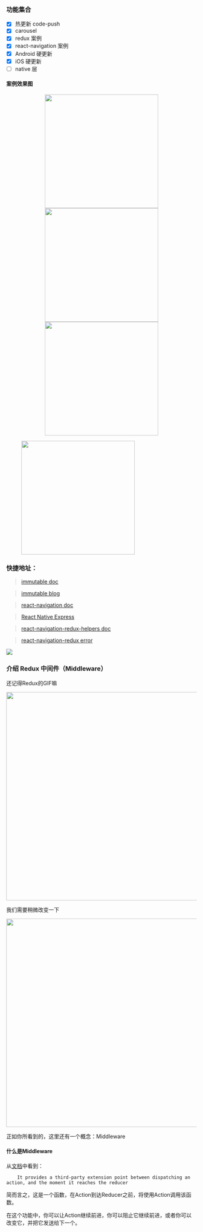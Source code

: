 ### 功能集合
- [x] 热更新 code-push
- [x] carousel 
- [x] redux 案例
- [x] react-navigation 案例
- [x] Android 硬更新
- [x] iOS 硬更新
- [ ] native 层

#### 案例效果图
<center class="half">
    <img src="./assets/new_login.jpg" width="300px"/>
    <img src="./assets/new_list.jpg" width="300px"/>
    <img src="./assets/new_image.jpg" width="300px"/>
</center>

<figure>
   <img src="./assets/new_info.jpg" width="300px"/>
</figure> 

### 快捷地址：
> [immutable doc][immutable]

> [immutable blog][immutable-blog]

> [react-navigation doc][react-navigation]

> [React Native Express ][React-Native-Express]

> [react-navigation-redux-helpers doc][react-navigation-redux-helpers]

> [react-navigation-redux error][new-nav-redux]

<img src="./assets/tab-navigator.png"/>

### 介绍 Redux 中间件（Middleware）
还记得Redux的GIF嘛

<img src="./assets/redux.gif" width="550px"/>

我们需要稍微改变一下

<img src="./assets/change-redux.gif" width="550px"/>

正如你所看到的，这里还有一个概念：Middleware
#### 什么是Middleware
从[文档][Middleware]中看到：

```
    It provides a third-party extension point between dispatching an action, and the moment it reaches the reducer
```

简而言之，这是一个函数，在Action到达Reducer之前，将使用Action调用该函数。

在这个功能中，你可以让Action继续前进，你可以阻止它继续前进，或者你可以改变它，并把它发送给下一个。


[new-nav-redux]:http://blog.csdn.net/qq_33323251/article/details/79430398
[immutable-blog]: https://github.com/camsong/blog/issues/3
[Middleware]: http://redux.js.org/docs/advanced/Middleware.html
[immutable]: https://facebook.github.io/immutable-js/docs/#/
[react-navigation]: https://reactnavigation.org/docs/getting-started.html
[React-Native-Express]: http://www.reactnativeexpress.com/
[react-navigation-redux-helpers]:https://github.com/react-navigation/react-navigation-redux-helpers


